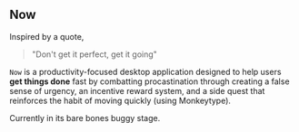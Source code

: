 ## Now

Inspired by a quote,

> "Don't get it perfect, get it going"

`Now` is a productivity-focused desktop application designed to help users **get things done** fast by combatting procastination through creating a false sense of urgency, an incentive reward system, and a side quest that reinforces the habit of moving quickly (using Monkeytype). 

Currently in its bare bones buggy stage.
